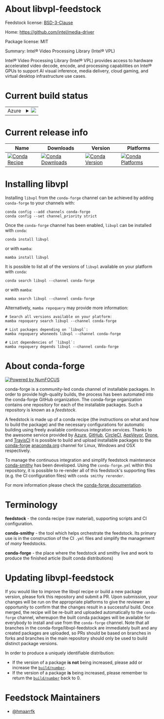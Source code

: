 About libvpl-feedstock
======================

Feedstock license: [BSD-3-Clause](https://github.com/conda-forge/libvpl-feedstock/blob/main/LICENSE.txt)

Home: https://github.com/intel/media-driver

Package license: MIT

Summary: Intel® Video Processing Library (Intel® VPL)

Intel® Video Processing Library (Intel® VPL) provides access to hardware
accelerated video decode, encode, and processing capabilities on Intel®
GPUs to support AI visual inference, media delivery, cloud gaming, and
virtual desktop infrastructure use cases.

Current build status
====================


<table>
    
  <tr>
    <td>Azure</td>
    <td>
      <details>
        <summary>
          <a href="https://dev.azure.com/conda-forge/feedstock-builds/_build/latest?definitionId=23843&branchName=main">
            <img src="https://dev.azure.com/conda-forge/feedstock-builds/_apis/build/status/libvpl-feedstock?branchName=main">
          </a>
        </summary>
        <table>
          <thead><tr><th>Variant</th><th>Status</th></tr></thead>
          <tbody><tr>
              <td>linux_64</td>
              <td>
                <a href="https://dev.azure.com/conda-forge/feedstock-builds/_build/latest?definitionId=23843&branchName=main">
                  <img src="https://dev.azure.com/conda-forge/feedstock-builds/_apis/build/status/libvpl-feedstock?branchName=main&jobName=linux&configuration=linux%20linux_64_" alt="variant">
                </a>
              </td>
            </tr>
          </tbody>
        </table>
      </details>
    </td>
  </tr>
</table>

Current release info
====================

| Name | Downloads | Version | Platforms |
| --- | --- | --- | --- |
| [![Conda Recipe](https://img.shields.io/badge/recipe-libvpl-green.svg)](https://anaconda.org/conda-forge/libvpl) | [![Conda Downloads](https://img.shields.io/conda/dn/conda-forge/libvpl.svg)](https://anaconda.org/conda-forge/libvpl) | [![Conda Version](https://img.shields.io/conda/vn/conda-forge/libvpl.svg)](https://anaconda.org/conda-forge/libvpl) | [![Conda Platforms](https://img.shields.io/conda/pn/conda-forge/libvpl.svg)](https://anaconda.org/conda-forge/libvpl) |

Installing libvpl
=================

Installing `libvpl` from the `conda-forge` channel can be achieved by adding `conda-forge` to your channels with:

```
conda config --add channels conda-forge
conda config --set channel_priority strict
```

Once the `conda-forge` channel has been enabled, `libvpl` can be installed with `conda`:

```
conda install libvpl
```

or with `mamba`:

```
mamba install libvpl
```

It is possible to list all of the versions of `libvpl` available on your platform with `conda`:

```
conda search libvpl --channel conda-forge
```

or with `mamba`:

```
mamba search libvpl --channel conda-forge
```

Alternatively, `mamba repoquery` may provide more information:

```
# Search all versions available on your platform:
mamba repoquery search libvpl --channel conda-forge

# List packages depending on `libvpl`:
mamba repoquery whoneeds libvpl --channel conda-forge

# List dependencies of `libvpl`:
mamba repoquery depends libvpl --channel conda-forge
```


About conda-forge
=================

[![Powered by
NumFOCUS](https://img.shields.io/badge/powered%20by-NumFOCUS-orange.svg?style=flat&colorA=E1523D&colorB=007D8A)](https://numfocus.org)

conda-forge is a community-led conda channel of installable packages.
In order to provide high-quality builds, the process has been automated into the
conda-forge GitHub organization. The conda-forge organization contains one repository
for each of the installable packages. Such a repository is known as a *feedstock*.

A feedstock is made up of a conda recipe (the instructions on what and how to build
the package) and the necessary configurations for automatic building using freely
available continuous integration services. Thanks to the awesome service provided by
[Azure](https://azure.microsoft.com/en-us/services/devops/), [GitHub](https://github.com/),
[CircleCI](https://circleci.com/), [AppVeyor](https://www.appveyor.com/),
[Drone](https://cloud.drone.io/welcome), and [TravisCI](https://travis-ci.com/)
it is possible to build and upload installable packages to the
[conda-forge](https://anaconda.org/conda-forge) [anaconda.org](https://anaconda.org/)
channel for Linux, Windows and OSX respectively.

To manage the continuous integration and simplify feedstock maintenance
[conda-smithy](https://github.com/conda-forge/conda-smithy) has been developed.
Using the ``conda-forge.yml`` within this repository, it is possible to re-render all of
this feedstock's supporting files (e.g. the CI configuration files) with ``conda smithy rerender``.

For more information please check the [conda-forge documentation](https://conda-forge.org/docs/).

Terminology
===========

**feedstock** - the conda recipe (raw material), supporting scripts and CI configuration.

**conda-smithy** - the tool which helps orchestrate the feedstock.
                   Its primary use is in the construction of the CI ``.yml`` files
                   and simplify the management of *many* feedstocks.

**conda-forge** - the place where the feedstock and smithy live and work to
                  produce the finished article (built conda distributions)


Updating libvpl-feedstock
=========================

If you would like to improve the libvpl recipe or build a new
package version, please fork this repository and submit a PR. Upon submission,
your changes will be run on the appropriate platforms to give the reviewer an
opportunity to confirm that the changes result in a successful build. Once
merged, the recipe will be re-built and uploaded automatically to the
`conda-forge` channel, whereupon the built conda packages will be available for
everybody to install and use from the `conda-forge` channel.
Note that all branches in the conda-forge/libvpl-feedstock are
immediately built and any created packages are uploaded, so PRs should be based
on branches in forks and branches in the main repository should only be used to
build distinct package versions.

In order to produce a uniquely identifiable distribution:
 * If the version of a package **is not** being increased, please add or increase
   the [``build/number``](https://docs.conda.io/projects/conda-build/en/latest/resources/define-metadata.html#build-number-and-string).
 * If the version of a package **is** being increased, please remember to return
   the [``build/number``](https://docs.conda.io/projects/conda-build/en/latest/resources/define-metadata.html#build-number-and-string)
   back to 0.

Feedstock Maintainers
=====================

* [@hmaarrfk](https://github.com/hmaarrfk/)

